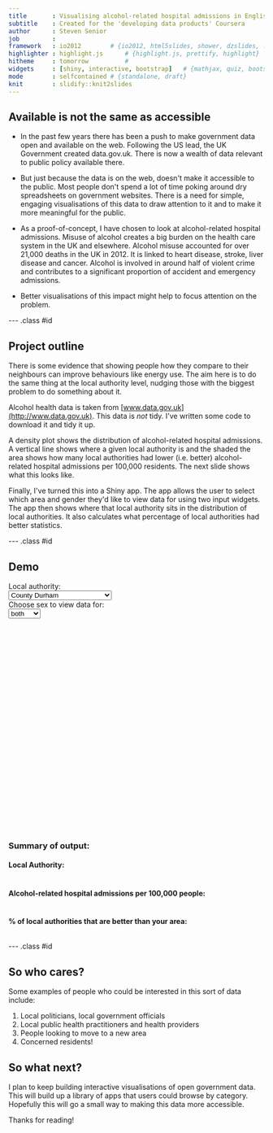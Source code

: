 ```yaml
---
title       : Visualising alcohol-related hospital admissions in English local authorities
subtitle    : Created for the 'developing data products' Coursera
author      : Steven Senior
job         : 
framework   : io2012      	# {io2012, html5slides, shower, dzslides, ...}
highlighter : highlight.js  	# {highlight.js, prettify, highlight}
hitheme     : tomorrow      	# 
widgets     : [shiny, interactive, bootstrap]   # {mathjax, quiz, bootstrap}
mode        : selfcontained # {standalone, draft}
knit        : slidify::knit2slides
---
```


<style>
.title-slide {
  background-color: #FFFFFF; /* #EDE0CF; ; #CA9F9D*/
}

.title-slide hgroup > h1{
 font-family: 'Baskerville', 'Times', serif; 
 font-weight: light;
}

.title-slide hgroup > h1, 
.title-slide hgroup > h2 {
  font-family: 'Baskerville';
  font-weight: normal;
  color: #535E43 ;  /* ; #EF5150*/
}

article p, article li, article li.build, section p, section li{
  font-family: 'Baskerville','Crimson Text', 'Garamond',  'Palatino', sans-serif;
  text-align: justify;
  font-size:22px;
  line-height: 1.5em;
  color: #444;
}

slide:not(.segue) h2{
  font-family: 'Baskerville', Arial, sans-serif;
  font-size: 52px;
  font-style: normal;
  font-weight: normal;
  text-transform: normal;
  letter-spacing: -2px;
  line-height: 1.2em;
/*  color: #193441;*/
/*  color: #02574D;*/
  color: #333333;
}
</style>

## Available is not the same as accessible

* In the past few years there has been a push to make government data open and available on the web. Following the US lead, the UK Government created data.gov.uk. There is now a wealth of data relevant to public policy available there.

* But just because the data is on the web, doesn't make it accessible to the public. Most people don't spend a lot of time poking around dry spreadsheets on government websites. There is a need for simple, engaging visualisations of this data to draw attention to it and to make it more meaningful for the public.

* As a proof-of-concept, I have chosen to look at alcohol-related hospital admissions. Misuse of alcohol creates a big burden on the health care system in the UK and elsewhere. Alcohol misuse accounted for over 21,000 deaths in the UK in 2012. It is linked to heart disease, stroke, liver disease and cancer. Alcohol is involved in around half of violent crime and contributes to a significant proportion of accident and emergency admissions.

* Better visualisations of this impact might help to focus attention on the problem.

--- .class #id 

## Project outline

There is some evidence that showing people how they compare to their neighbours can improve behaviours like energy use. The aim here is to do the same thing at the local authority level, nudging those with the biggest problem to do something about it.

Alcohol health data is taken from [www.data.gov.uk](http://www.data.gov.uk). This data is *not* tidy. I've written some code to download it and tidy it up.

A density plot shows the distribution of alcohol-related hospital admissions. A vertical line shows where a given local authority is and the shaded the area shows how many local authorities had lower (i.e. better) alcohol-related hospital admissions per 100,000 residents. The next slide shows what this looks like.

Finally, I've turned this into a Shiny app. The app allows the user to select which area and gender they'd like to view data for using two input widgets. The app then shows where that local authority sits in the distribution of local authorities. It also calculates what percentage of local authorities had better statistics.

--- .class #id

## Demo

<div class="row-fluid">
  <div class="col-sm-4">
    <form class="well">
      <div class="form-group shiny-input-container">
        <label class="control-label" for="la">Local authority:</label>
        <div>
          <select id="la"><option value="County Durham" selected>County Durham</option>
<option value="Darlington">Darlington</option>
<option value="Gateshead">Gateshead</option>
<option value="Hartlepool">Hartlepool</option>
<option value="Middlesbrough">Middlesbrough</option>
<option value="Newcastle upon Tyne">Newcastle upon Tyne</option>
<option value="North Tyneside">North Tyneside</option>
<option value="Northumberland">Northumberland</option>
<option value="Redcar and Cleveland">Redcar and Cleveland</option>
<option value="South Tyneside">South Tyneside</option>
<option value="Stockton-on-Tees">Stockton-on-Tees</option>
<option value="Sunderland">Sunderland</option>
<option value="Blackburn with Darwen">Blackburn with Darwen</option>
<option value="Blackpool">Blackpool</option>
<option value="Bolton">Bolton</option>
<option value="Bury">Bury</option>
<option value="Cheshire East">Cheshire East</option>
<option value="Cheshire West and Chester">Cheshire West and Chester</option>
<option value="Cumbria">Cumbria</option>
<option value="Allerdale">Allerdale</option>
<option value="Barrow-in-Furness">Barrow-in-Furness</option>
<option value="Carlisle">Carlisle</option>
<option value="Copeland">Copeland</option>
<option value="Eden">Eden</option>
<option value="South Lakeland">South Lakeland</option>
<option value="Halton">Halton</option>
<option value="Knowsley">Knowsley</option>
<option value="Liverpool">Liverpool</option>
<option value="Lancashire">Lancashire</option>
<option value="Burnley">Burnley</option>
<option value="Chorley">Chorley</option>
<option value="Fylde">Fylde</option>
<option value="Hyndburn">Hyndburn</option>
<option value="Lancaster">Lancaster</option>
<option value="Pendle">Pendle</option>
<option value="Preston">Preston</option>
<option value="Ribble Valley">Ribble Valley</option>
<option value="Rossendale">Rossendale</option>
<option value="South Ribble">South Ribble</option>
<option value="West Lancashire">West Lancashire</option>
<option value="Wyre">Wyre</option>
<option value="Manchester">Manchester</option>
<option value="Oldham">Oldham</option>
<option value="Rochdale">Rochdale</option>
<option value="Salford">Salford</option>
<option value="Sefton">Sefton</option>
<option value="St. Helens">St. Helens</option>
<option value="Stockport">Stockport</option>
<option value="Tameside">Tameside</option>
<option value="Trafford">Trafford</option>
<option value="Warrington">Warrington</option>
<option value="Wigan">Wigan</option>
<option value="Wirral">Wirral</option>
<option value="Barnsley">Barnsley</option>
<option value="Bradford">Bradford</option>
<option value="Calderdale">Calderdale</option>
<option value="Doncaster">Doncaster</option>
<option value="East Riding of Yorkshire">East Riding of Yorkshire</option>
<option value="Kingston upon Hull, City of">Kingston upon Hull, City of</option>
<option value="Kirklees">Kirklees</option>
<option value="Leeds">Leeds</option>
<option value="North East Lincolnshire">North East Lincolnshire</option>
<option value="North Lincolnshire">North Lincolnshire</option>
<option value="North Yorkshire">North Yorkshire</option>
<option value="Craven">Craven</option>
<option value="Hambleton">Hambleton</option>
<option value="Harrogate">Harrogate</option>
<option value="Richmondshire">Richmondshire</option>
<option value="Ryedale">Ryedale</option>
<option value="Scarborough">Scarborough</option>
<option value="Selby">Selby</option>
<option value="Rotherham">Rotherham</option>
<option value="Sheffield">Sheffield</option>
<option value="Wakefield">Wakefield</option>
<option value="York">York</option>
<option value="Derby">Derby</option>
<option value="Derbyshire">Derbyshire</option>
<option value="Amber Valley">Amber Valley</option>
<option value="Bolsover">Bolsover</option>
<option value="Chesterfield">Chesterfield</option>
<option value="Derbyshire Dales">Derbyshire Dales</option>
<option value="Erewash">Erewash</option>
<option value="High Peak">High Peak</option>
<option value="North East Derbyshire">North East Derbyshire</option>
<option value="South Derbyshire">South Derbyshire</option>
<option value="Leicester">Leicester</option>
<option value="Leicestershire">Leicestershire</option>
<option value="Blaby">Blaby</option>
<option value="Charnwood">Charnwood</option>
<option value="Harborough">Harborough</option>
<option value="Hinckley and Bosworth">Hinckley and Bosworth</option>
<option value="Melton">Melton</option>
<option value="North West Leicestershire">North West Leicestershire</option>
<option value="Oadby and Wigston">Oadby and Wigston</option>
<option value="Lincolnshire">Lincolnshire</option>
<option value="Boston">Boston</option>
<option value="East Lindsey">East Lindsey</option>
<option value="Lincoln">Lincoln</option>
<option value="North Kesteven">North Kesteven</option>
<option value="South Holland">South Holland</option>
<option value="South Kesteven">South Kesteven</option>
<option value="West Lindsey">West Lindsey</option>
<option value="Northamptonshire">Northamptonshire</option>
<option value="Corby">Corby</option>
<option value="Daventry">Daventry</option>
<option value="East Northamptonshire">East Northamptonshire</option>
<option value="Kettering">Kettering</option>
<option value="Northampton">Northampton</option>
<option value="South Northamptonshire">South Northamptonshire</option>
<option value="Wellingborough">Wellingborough</option>
<option value="Nottingham">Nottingham</option>
<option value="Nottinghamshire">Nottinghamshire</option>
<option value="Ashfield">Ashfield</option>
<option value="Bassetlaw">Bassetlaw</option>
<option value="Broxtowe">Broxtowe</option>
<option value="Gedling">Gedling</option>
<option value="Mansfield">Mansfield</option>
<option value="Newark and Sherwood">Newark and Sherwood</option>
<option value="Rushcliffe">Rushcliffe</option>
<option value="Rutland">Rutland</option>
<option value="Birmingham">Birmingham</option>
<option value="Coventry">Coventry</option>
<option value="Dudley">Dudley</option>
<option value="Herefordshire, County of">Herefordshire, County of</option>
<option value="Sandwell">Sandwell</option>
<option value="Shropshire">Shropshire</option>
<option value="Solihull">Solihull</option>
<option value="Staffordshire">Staffordshire</option>
<option value="Cannock Chase">Cannock Chase</option>
<option value="East Staffordshire">East Staffordshire</option>
<option value="Lichfield">Lichfield</option>
<option value="Newcastle-under-Lyme">Newcastle-under-Lyme</option>
<option value="South Staffordshire">South Staffordshire</option>
<option value="Stafford">Stafford</option>
<option value="Staffordshire Moorlands">Staffordshire Moorlands</option>
<option value="Tamworth">Tamworth</option>
<option value="Stoke-on-Trent">Stoke-on-Trent</option>
<option value="Telford and Wrekin">Telford and Wrekin</option>
<option value="Walsall">Walsall</option>
<option value="Warwickshire">Warwickshire</option>
<option value="North Warwickshire">North Warwickshire</option>
<option value="Nuneaton and Bedworth">Nuneaton and Bedworth</option>
<option value="Rugby">Rugby</option>
<option value="Stratford-on-Avon">Stratford-on-Avon</option>
<option value="Warwick">Warwick</option>
<option value="Wolverhampton">Wolverhampton</option>
<option value="Worcestershire">Worcestershire</option>
<option value="Bromsgrove">Bromsgrove</option>
<option value="Malvern Hills">Malvern Hills</option>
<option value="Redditch">Redditch</option>
<option value="Worcester">Worcester</option>
<option value="Wychavon">Wychavon</option>
<option value="Wyre Forest">Wyre Forest</option>
<option value="Bedford">Bedford</option>
<option value="Cambridgeshire">Cambridgeshire</option>
<option value="Cambridge">Cambridge</option>
<option value="East Cambridgeshire">East Cambridgeshire</option>
<option value="Fenland">Fenland</option>
<option value="Huntingdonshire">Huntingdonshire</option>
<option value="South Cambridgeshire">South Cambridgeshire</option>
<option value="Central Bedfordshire">Central Bedfordshire</option>
<option value="Essex">Essex</option>
<option value="Basildon">Basildon</option>
<option value="Braintree">Braintree</option>
<option value="Brentwood">Brentwood</option>
<option value="Castle Point">Castle Point</option>
<option value="Chelmsford">Chelmsford</option>
<option value="Colchester">Colchester</option>
<option value="Epping Forest">Epping Forest</option>
<option value="Harlow">Harlow</option>
<option value="Maldon">Maldon</option>
<option value="Rochford">Rochford</option>
<option value="Tendring">Tendring</option>
<option value="Uttlesford">Uttlesford</option>
<option value="Hertfordshire">Hertfordshire</option>
<option value="Broxbourne">Broxbourne</option>
<option value="Dacorum">Dacorum</option>
<option value="East Hertfordshire">East Hertfordshire</option>
<option value="Hertsmere">Hertsmere</option>
<option value="North Hertfordshire">North Hertfordshire</option>
<option value="St. Albans">St. Albans</option>
<option value="Stevenage">Stevenage</option>
<option value="Three Rivers">Three Rivers</option>
<option value="Watford">Watford</option>
<option value="Welwyn Hatfield">Welwyn Hatfield</option>
<option value="Luton">Luton</option>
<option value="Norfolk">Norfolk</option>
<option value="Breckland">Breckland</option>
<option value="Broadland">Broadland</option>
<option value="Great Yarmouth">Great Yarmouth</option>
<option value="King's Lynn and West Norfolk">King's Lynn and West Norfolk</option>
<option value="North Norfolk">North Norfolk</option>
<option value="Norwich">Norwich</option>
<option value="South Norfolk">South Norfolk</option>
<option value="Peterborough">Peterborough</option>
<option value="Southend-on-Sea">Southend-on-Sea</option>
<option value="Suffolk">Suffolk</option>
<option value="Babergh">Babergh</option>
<option value="Forest Heath">Forest Heath</option>
<option value="Ipswich">Ipswich</option>
<option value="Mid Suffolk">Mid Suffolk</option>
<option value="St. Edmundsbury">St. Edmundsbury</option>
<option value="Suffolk Coastal">Suffolk Coastal</option>
<option value="Waveney">Waveney</option>
<option value="Thurrock">Thurrock</option>
<option value="City of London">City of London</option>
<option value="Barking and Dagenham">Barking and Dagenham</option>
<option value="Barnet">Barnet</option>
<option value="Bexley">Bexley</option>
<option value="Brent">Brent</option>
<option value="Bromley">Bromley</option>
<option value="Camden">Camden</option>
<option value="Croydon">Croydon</option>
<option value="Ealing">Ealing</option>
<option value="Enfield">Enfield</option>
<option value="Greenwich">Greenwich</option>
<option value="Hackney">Hackney</option>
<option value="Hammersmith and Fulham">Hammersmith and Fulham</option>
<option value="Haringey">Haringey</option>
<option value="Harrow">Harrow</option>
<option value="Havering">Havering</option>
<option value="Hillingdon">Hillingdon</option>
<option value="Hounslow">Hounslow</option>
<option value="Islington">Islington</option>
<option value="Kensington and Chelsea">Kensington and Chelsea</option>
<option value="Kingston upon Thames">Kingston upon Thames</option>
<option value="Lambeth">Lambeth</option>
<option value="Lewisham">Lewisham</option>
<option value="Merton">Merton</option>
<option value="Newham">Newham</option>
<option value="Redbridge">Redbridge</option>
<option value="Richmond upon Thames">Richmond upon Thames</option>
<option value="Southwark">Southwark</option>
<option value="Sutton">Sutton</option>
<option value="Tower Hamlets">Tower Hamlets</option>
<option value="Waltham Forest">Waltham Forest</option>
<option value="Wandsworth">Wandsworth</option>
<option value="Westminster">Westminster</option>
<option value="Bracknell Forest">Bracknell Forest</option>
<option value="Brighton and Hove">Brighton and Hove</option>
<option value="Buckinghamshire">Buckinghamshire</option>
<option value="Aylesbury Vale">Aylesbury Vale</option>
<option value="Chiltern">Chiltern</option>
<option value="South Bucks">South Bucks</option>
<option value="Wycombe">Wycombe</option>
<option value="East Sussex">East Sussex</option>
<option value="Eastbourne">Eastbourne</option>
<option value="Hastings">Hastings</option>
<option value="Lewes">Lewes</option>
<option value="Rother">Rother</option>
<option value="Wealden">Wealden</option>
<option value="Hampshire">Hampshire</option>
<option value="Basingstoke and Deane">Basingstoke and Deane</option>
<option value="East Hampshire">East Hampshire</option>
<option value="Eastleigh">Eastleigh</option>
<option value="Fareham">Fareham</option>
<option value="Gosport">Gosport</option>
<option value="Hart">Hart</option>
<option value="Havant">Havant</option>
<option value="New Forest">New Forest</option>
<option value="Rushmoor">Rushmoor</option>
<option value="Test Valley">Test Valley</option>
<option value="Winchester">Winchester</option>
<option value="Isle of Wight">Isle of Wight</option>
<option value="Kent">Kent</option>
<option value="Ashford">Ashford</option>
<option value="Canterbury">Canterbury</option>
<option value="Dartford">Dartford</option>
<option value="Dover">Dover</option>
<option value="Gravesham">Gravesham</option>
<option value="Maidstone">Maidstone</option>
<option value="Sevenoaks">Sevenoaks</option>
<option value="Shepway">Shepway</option>
<option value="Swale">Swale</option>
<option value="Thanet">Thanet</option>
<option value="Tonbridge and Malling">Tonbridge and Malling</option>
<option value="Tunbridge Wells">Tunbridge Wells</option>
<option value="Medway">Medway</option>
<option value="Milton Keynes">Milton Keynes</option>
<option value="Oxfordshire">Oxfordshire</option>
<option value="Cherwell">Cherwell</option>
<option value="Oxford">Oxford</option>
<option value="South Oxfordshire">South Oxfordshire</option>
<option value="Vale of White Horse">Vale of White Horse</option>
<option value="West Oxfordshire">West Oxfordshire</option>
<option value="Portsmouth">Portsmouth</option>
<option value="Reading">Reading</option>
<option value="Slough">Slough</option>
<option value="Southampton">Southampton</option>
<option value="Surrey">Surrey</option>
<option value="Elmbridge">Elmbridge</option>
<option value="Epsom and Ewell">Epsom and Ewell</option>
<option value="Guildford">Guildford</option>
<option value="Mole Valley">Mole Valley</option>
<option value="Reigate and Banstead">Reigate and Banstead</option>
<option value="Runnymede">Runnymede</option>
<option value="Spelthorne">Spelthorne</option>
<option value="Surrey Heath">Surrey Heath</option>
<option value="Tandridge">Tandridge</option>
<option value="Waverley">Waverley</option>
<option value="Woking">Woking</option>
<option value="West Berkshire">West Berkshire</option>
<option value="West Sussex">West Sussex</option>
<option value="Adur">Adur</option>
<option value="Arun">Arun</option>
<option value="Chichester">Chichester</option>
<option value="Crawley">Crawley</option>
<option value="Horsham">Horsham</option>
<option value="Mid Sussex">Mid Sussex</option>
<option value="Worthing">Worthing</option>
<option value="Windsor and Maidenhead">Windsor and Maidenhead</option>
<option value="Wokingham">Wokingham</option>
<option value="Bath and North East Somerset">Bath and North East Somerset</option>
<option value="Bournemouth">Bournemouth</option>
<option value="Bristol, City of">Bristol, City of</option>
<option value="Cornwall">Cornwall</option>
<option value="Isles of Scilly">Isles of Scilly</option>
<option value="Devon">Devon</option>
<option value="East Devon">East Devon</option>
<option value="Exeter">Exeter</option>
<option value="Mid Devon">Mid Devon</option>
<option value="North Devon">North Devon</option>
<option value="South Hams">South Hams</option>
<option value="Teignbridge">Teignbridge</option>
<option value="Torridge">Torridge</option>
<option value="West Devon">West Devon</option>
<option value="Dorset">Dorset</option>
<option value="Christchurch">Christchurch</option>
<option value="East Dorset">East Dorset</option>
<option value="North Dorset">North Dorset</option>
<option value="Purbeck">Purbeck</option>
<option value="West Dorset">West Dorset</option>
<option value="Weymouth and Portland">Weymouth and Portland</option>
<option value="Gloucestershire">Gloucestershire</option>
<option value="Cheltenham">Cheltenham</option>
<option value="Cotswold">Cotswold</option>
<option value="Forest of Dean">Forest of Dean</option>
<option value="Gloucester">Gloucester</option>
<option value="Stroud">Stroud</option>
<option value="Tewkesbury">Tewkesbury</option>
<option value="North Somerset">North Somerset</option>
<option value="Plymouth">Plymouth</option>
<option value="Poole">Poole</option>
<option value="Somerset">Somerset</option>
<option value="Mendip">Mendip</option>
<option value="Sedgemoor">Sedgemoor</option>
<option value="South Somerset">South Somerset</option>
<option value="Taunton Deane">Taunton Deane</option>
<option value="West Somerset">West Somerset</option>
<option value="South Gloucestershire">South Gloucestershire</option>
<option value="Swindon">Swindon</option>
<option value="Torbay">Torbay</option>
<option value="Wiltshire">Wiltshire</option></select>
          <script type="application/json" data-for="la" data-nonempty="">{}</script>
        </div>
      </div>
      <div class="form-group shiny-input-container">
        <label class="control-label" for="sex">Choose sex to view data for:</label>
        <div>
          <select id="sex"><option value="both" selected>both</option>
<option value="female">female</option>
<option value="male">male</option></select>
          <script type="application/json" data-for="sex" data-nonempty="">{}</script>
        </div>
      </div>
    </form>
  </div>
  <div class="col-sm-8">
    <div id="myPlot" class="shiny-plot-output" style="width: 100% ; height: 400px"></div>
    <h3>Summary of output:</h3>
    <h4>Local Authority:</h4>
    <pre id="Text1" class="shiny-text-output"></pre>
    <h4>Alcohol-related hospital admissions per 100,000 people:</h4>
    <pre id="Text2" class="shiny-text-output"></pre>
    <h4>% of local authorities that are better than your area:</h4>
    <pre id="Text3" class="shiny-text-output"></pre>
  </div>
</div>

--- .class #id

## So who cares?

Some examples of people who could be interested in this sort of data include:

1. Local politicians, local government officials
2. Local public health practitioners and health providers
3. People looking to move to a new area
4. Concerned residents!

## So what next?

I plan to keep building interactive visualisations of open government data. This will build up a library of apps that users could browse by category. Hopefully this will go a small way to making this data more accessible.

Thanks for reading!



